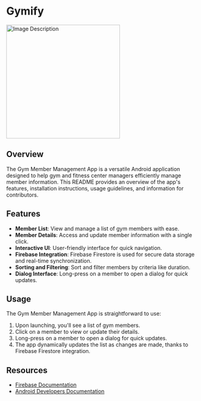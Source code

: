 # Gymify

<img src="assets/images/logo.png" alt="Image Description" width="300">

## Overview

The Gym Member Management App is a versatile Android application designed to help gym and fitness center managers efficiently manage member information. This README provides an overview of the app's features, installation instructions, usage guidelines, and information for contributors.

## Features

- **Member List**: View and manage a list of gym members with ease.
- **Member Details**: Access and update member information with a single click.
- **Interactive UI**: User-friendly interface for quick navigation.
- **Firebase Integration**: Firebase Firestore is used for secure data storage and real-time synchronization.
- **Sorting and Filtering**: Sort and filter members by criteria like duration.
- **Dialog Interface**: Long-press on a member to open a dialog for quick updates.


## Usage

The Gym Member Management App is straightforward to use:

1. Upon launching, you'll see a list of gym members.
2. Click on a member to view or update their details.
3. Long-press on a member to open a dialog for quick updates.
4. The app dynamically updates the list as changes are made, thanks to Firebase Firestore integration.



## Resources

- [Firebase Documentation](https://firebase.google.com/docs)
- [Android Developers Documentation](https://developer.android.com)
